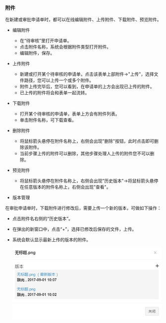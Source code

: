 ﻿
### 附件

在新建或审批申请单时，都可以在线编辑附件、上传附件、下载附件、预览附件。

- 编辑附件
   - 在“待审核”里打开申请单。
   - 点击附件名称，系统会根据附件类型打开附件。
   - 编辑附件，保存。

- 上传附件
   - 新建或打开某个待审核的申请单，点击该表单上部附件->"上传"，选择文件路径，您可以上传一个或多个附件。
   - 附件上传完毕后，您可以看到，在申请单的上方会出现已上传的附件。
   - 已上传的附件将会和表单一起流转。
  
- 下载附件 
   - 打开某个待审核的申请单，表单上方会有附件列表。
   - 单击附件名称，可下载查看。

- 删除附件  
   - 将鼠标箭头悬停在附件名称上，右侧会出现"删除"按钮，此时点击即可删除该附件。
   - 当前步骤上传的附件可以删除，其他步骤处理人上传的附件您不可以删除。
 
- 预览附件 
   - 将鼠标箭头悬停在附件名称上，右侧会出现"历史版本"->将鼠标箭头悬停在任意版本的附件名称上，右侧会出现"查看"。
 
- 版本管理 

在审批申请单时，下载附件进行修改后，需要上传一个新的版本，可做如下操作：
   - 点击附件名右侧的“历史版本”。
   - 在弹出的新窗口中，点击“+”，选择已修改后保存的文件，上传。
   - 系统会默认显示最新上传的版本的附件。

       ![](images/附件1.png)
 
